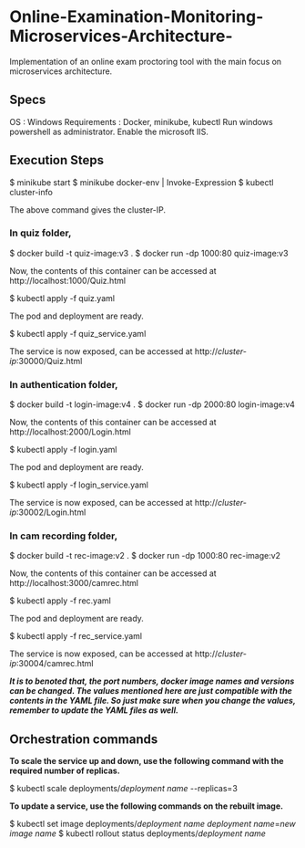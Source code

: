 # Online-Examination-Monitoring-Microservices-Architecture-
Implementation of an online exam proctoring tool with the main focus on microservices architecture.

## Specs

OS : Windows
Requirements : Docker, minikube, kubectl
Run windows powershell as administrator.
Enable the microsoft IIS.

## Execution Steps

$ minikube start
$ minikube docker-env | Invoke-Expression
$ kubectl cluster-info

The above command gives the cluster-IP.

### In quiz folder,

$ docker build -t quiz-image:v3 .
$ docker run -dp 1000:80 quiz-image:v3

Now, the contents of this container can be accessed at http://localhost:1000/Quiz.html 

$ kubectl apply -f quiz.yaml

The pod and deployment are ready.

$ kubectl apply -f quiz_service.yaml

The service is now exposed, can be accessed at http://*cluster-ip*:30000/Quiz.html

### In authentication folder,

$ docker build -t login-image:v4 .
$ docker run -dp 2000:80 login-image:v4

Now, the contents of this container can be accessed at http://localhost:2000/Login.html 

$ kubectl apply -f login.yaml

The pod and deployment are ready.

$ kubectl apply -f login_service.yaml

The service is now exposed, can be accessed at http://*cluster-ip*:30002/Login.html

### In cam recording folder,

$ docker build -t rec-image:v2 .
$ docker run -dp 1000:80 rec-image:v2

Now, the contents of this container can be accessed at http://localhost:3000/camrec.html 

$ kubectl apply -f rec.yaml

The pod and deployment are ready.

$ kubectl apply -f rec_service.yaml

The service is now exposed, can be accessed at http://*cluster-ip*:30004/camrec.html


***It is to benoted that, the port numbers, docker image names and versions can be changed. The values mentioned here are just compatible with the contents in the YAML file. So just make sure when you change the values, remember to update the YAML files as well.***

## Orchestration commands

**To scale the service up and down, use the following command with the required number of replicas.**

$ kubectl scale deployments/*deployment name* --replicas=3

**To update a service, use the following commands on the rebuilt image.**

$ kubectl set image deployments/*deployment name* *deployment name*=*new image name*
$ kubectl rollout status deployments/*deployment name*


